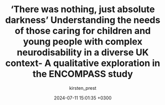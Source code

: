 ---
layout: publication
title: ‘There was nothing, just absolute darkness’ Understanding the needs of those caring for children and young people with complex neurodisability in a diverse UK context- A qualitative exploration in the ENCOMPASS study
date: 2024-07-11 15:01:35 +0300
author: kirsten_prest
link: 'https://onlinelibrary.wiley.com/doi/10.1111/cch.13303'
image: '/images/publications/Encompass1-study.png'
---